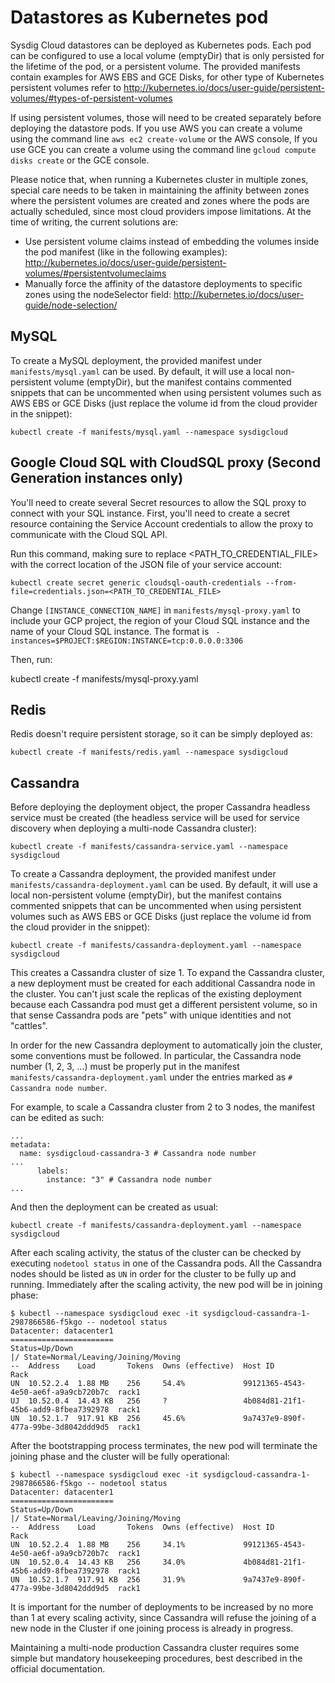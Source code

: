 # Datastores as Kubernetes pod

Sysdig Cloud datastores can be deployed as Kubernetes pods. Each pod can be configured to use a local volume (emptyDir) that is only persisted for the lifetime of the pod, or a persistent volume. The provided manifests contain examples for AWS EBS and GCE Disks, for other type of Kubernetes persistent volumes refer to http://kubernetes.io/docs/user-guide/persistent-volumes/#types-of-persistent-volumes

If using persistent volumes, those will need to be created separately before deploying the datastore pods.
If you use AWS you can create a volume using the command line `aws ec2 create-volume` or the AWS console, If you use GCE you can create a volume using the command line `gcloud compute disks create` or the GCE console.

Please notice that, when running a Kubernetes cluster in multiple zones, special care needs to be taken in maintaining the affinity between zones where the persistent volumes are created and zones where the pods are actually scheduled, since most cloud providers impose limitations. At the time of writing, the current solutions are:

- Use persistent volume claims instead of embedding the volumes inside the pod manifest (like in the following examples): http://kubernetes.io/docs/user-guide/persistent-volumes/#persistentvolumeclaims
- Manually force the affinity of the datastore deployments to specific zones using the nodeSelector field: http://kubernetes.io/docs/user-guide/node-selection/

## MySQL

To create a MySQL deployment, the provided manifest under `manifests/mysql.yaml` can be used. By default, it will use a local non-persistent volume (emptyDir), but the manifest contains commented snippets that can be uncommented when using persistent volumes such as AWS EBS or GCE Disks (just replace the volume id from the cloud provider in the snippet):

```
kubectl create -f manifests/mysql.yaml --namespace sysdigcloud
```
## Google Cloud SQL with CloudSQL proxy (Second Generation instances only)

You'll need to create several Secret resources to allow the SQL proxy to connect with your SQL instance. First, you'll need to create a secret resource containing the Service Account credentials to allow the proxy to communicate with the Cloud SQL API.

Run this command, making sure to replace <PATH_TO_CREDENTIAL_FILE> with the correct location of the JSON file of your service account:
```
kubectl create secret generic cloudsql-oauth-credentials --from-file=credentials.json=<PATH_TO_CREDENTIAL_FILE>
```
Change `[INSTANCE_CONNECTION_NAME]` in `manifests/mysql-proxy.yaml`  to include your GCP
project, the region of your Cloud SQL instance and the name
of your Cloud SQL instance. The format is
` -instances=$PROJECT:$REGION:INSTANCE=tcp:0.0.0.0:3306`

Then, run:

kubectl create -f manifests/mysql-proxy.yaml 


## Redis

Redis doesn't require persistent storage, so it can be simply deployed as:

```
kubectl create -f manifests/redis.yaml --namespace sysdigcloud
```

## Cassandra

Before deploying the deployment object, the proper Cassandra headless service must be created (the headless service will be used for service discovery when deploying a multi-node Cassandra cluster):

```
kubectl create -f manifests/cassandra-service.yaml --namespace sysdigcloud
```

To create a Cassandra deployment, the provided manifest under `manifests/cassandra-deployment.yaml` can be used. By default, it will use a local non-persistent volume (emptyDir), but the manifest contains commented snippets that can be uncommented when using persistent volumes such as AWS EBS or GCE Disks (just replace the volume id from the cloud provider in the snippet):

```
kubectl create -f manifests/cassandra-deployment.yaml --namespace sysdigcloud
```

This creates a Cassandra cluster of size 1. To expand the Cassandra cluster, a new deployment must be created for each additional Cassandra node in the cluster. You can't just scale the replicas of the existing deployment because each Cassandra pod must get a different persistent volume, so in that sense Cassandra pods are "pets" with unique identities and not "cattles".

In order for the new Cassandra deployment to automatically join the cluster, some conventions must be followed. In particular, the Cassandra node number (1, 2, 3, ...) must be properly put in the manifest `manifests/cassandra-deployment.yaml` under the entries marked as `# Cassandra node number`.

For example, to scale a Cassandra cluster from 2 to 3 nodes, the manifest can be edited as such:

```
...
metadata:
  name: sysdigcloud-cassandra-3 # Cassandra node number
...
      labels:
        instance: "3" # Cassandra node number
...
```

And then the deployment can be created as usual:

```
kubectl create -f manifests/cassandra-deployment.yaml --namespace sysdigcloud
```

After each scaling activity, the status of the cluster can be checked by executing `nodetool status` in one of the Cassandra pods. All the Cassandra nodes should be listed as `UN` in order for the cluster to be fully up and running. Immediately after the scaling activity, the new pod will be in joining phase:

```
$ kubectl --namespace sysdigcloud exec -it sysdigcloud-cassandra-1-2987866586-f5kgo -- nodetool status
Datacenter: datacenter1
=======================
Status=Up/Down
|/ State=Normal/Leaving/Joining/Moving
--  Address    Load       Tokens  Owns (effective)  Host ID                               Rack
UN  10.52.2.4  1.88 MB    256     54.4%             99121365-4543-4e50-ae6f-a9a9cb720b7c  rack1
UJ  10.52.0.4  14.43 KB   256     ?                 4b084d81-21f1-45b6-add9-8fbea7392978  rack1
UN  10.52.1.7  917.91 KB  256     45.6%             9a7437e9-890f-477a-99be-3d8042ddd9d5  rack1
```

After the bootstrapping process terminates, the new pod will terminate the joining phase and the cluster will be fully operational:

```
$ kubectl --namespace sysdigcloud exec -it sysdigcloud-cassandra-1-2987866586-f5kgo -- nodetool status
Datacenter: datacenter1
=======================
Status=Up/Down
|/ State=Normal/Leaving/Joining/Moving
--  Address    Load       Tokens  Owns (effective)  Host ID                               Rack
UN  10.52.2.4  1.88 MB    256     34.1%             99121365-4543-4e50-ae6f-a9a9cb720b7c  rack1
UN  10.52.0.4  14.43 KB   256     34.0%             4b084d81-21f1-45b6-add9-8fbea7392978  rack1
UN  10.52.1.7  917.91 KB  256     31.9%             9a7437e9-890f-477a-99be-3d8042ddd9d5  rack1
```

It is important for the number of deployments to be increased by no more than 1 at every scaling activity, since Cassandra will refuse the joining of a new node in the Cluster if one joining process is already in progress. 

Maintaining a multi-node production Cassandra cluster requires some simple but mandatory housekeeping procedures, best described in the official documentation.
